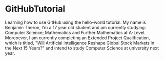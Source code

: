 # GitHubTutorial
Learning how to use GitHub using the hello-world tutorial.
My name is Benjamin Theron, I'm a 17 year old student and am currently studying: Computer Science; Mathematics and Further Mathematics at A-Level. Moreoever, I am currently completing an Extended Project Qualification, which is titled, "Will Artificial Intelligence Reshape Global Stock Markets in the Next 15 Years?" and intend to study Computer Science at university next year.
